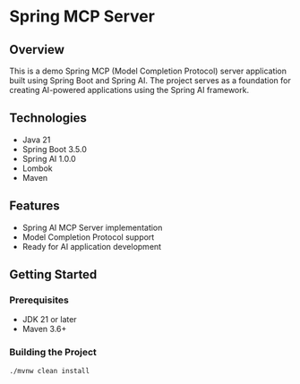 # Spring MCP Server

## Overview
This is a demo Spring MCP (Model Completion Protocol) server application built using Spring Boot and Spring AI. The project serves as a foundation for creating AI-powered applications using the Spring AI framework.

## Technologies
- Java 21
- Spring Boot 3.5.0
- Spring AI 1.0.0
- Lombok
- Maven

## Features
- Spring AI MCP Server implementation
- Model Completion Protocol support
- Ready for AI application development

## Getting Started

### Prerequisites
- JDK 21 or later
- Maven 3.6+

### Building the Project
```bash
./mvnw clean install
